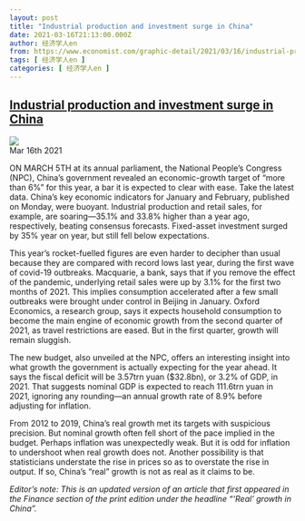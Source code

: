 ```yaml
---
layout: post
title: "Industrial production and investment surge in China"
date: 2021-03-16T21:13:00.000Z
author: 经济学人en
from: https://www.economist.com/graphic-detail/2021/03/16/industrial-production-and-investment-surge-in-china
tags: [ 经济学人en ]
categories: [ 经济学人en ]
---
```

<!--1615929180000-->
[Industrial production and investment surge in China](https://www.economist.com/graphic-detail/2021/03/16/industrial-production-and-investment-surge-in-china)
------

<div>
<img src="https://images.weserv.nl/?url=www.economist.com/img/b/1280/689/90/sites/default/files/images/2021/03/articles/main/20210313_woc117.png"/><div></div><aside ><div ><time itemscope="" itemType="http://schema.org/DateTime" dateTime="2021-03-16T00:00:00Z" >Mar 16th 2021</time><meta itemProp="author" content="The Economist"/></div><div ></div></aside><p >ON MARCH 5TH at its annual parliament, the National People’s Congress (NPC), China’s government revealed an economic-growth target of “more than 6%” for this year, a bar it is expected to clear with ease. Take the latest data. China’s key economic indicators for January and February, published on Monday, were buoyant. Industrial production and retail sales, for example, are soaring—35.1% and 33.8% higher than a year ago, respectively, beating consensus forecasts. Fixed-asset investment surged by 35% year on year, but still fell below expectations.</p><p >This year’s rocket-fuelled figures are even harder to decipher than usual because they are compared with record lows last year, during the first wave of covid-19 outbreaks. Macquarie, a bank, says that if you remove the effect of the pandemic, underlying retail sales were up by 3.1% for the first two months of 2021. This implies consumption accelerated after a few small outbreaks were brought under control in Beijing in January. Oxford Economics, a research group, says it expects household consumption to become the main engine of economic growth from the second quarter of 2021, as travel restrictions are eased. But in the first quarter, growth will remain sluggish.</p><div id="" ><div><div id="econ-1"></div></div></div><p >The new budget, also unveiled at the NPC, offers an interesting insight into what growth the government is actually expecting for the year ahead. It says the fiscal deficit will be 3.57trn yuan ($32.8bn), or 3.2% of GDP, in 2021. That suggests nominal GDP is expected to reach 111.6trn yuan in 2021, ignoring any rounding—an annual growth rate of 8.9% before adjusting for inflation.</p><p >From 2012 to 2019, China’s real growth met its targets with suspicious precision. But nominal growth often fell short of the pace implied in the budget. Perhaps inflation was unexpectedly weak. But it is odd for inflation to undershoot when real growth does not. Another possibility is that statisticians understate the rise in prices so as to overstate the rise in output. If so, China’s “real” growth is not as real as it claims to be.</p><p ><em>Editor’s note: This is an updated version of an article that first appeared in the Finance section of the print edition under the headline “‘Real’ growth in China”.</em></p>
</div>
